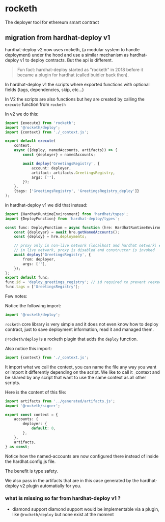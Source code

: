 # rocketh

The deployer tool for ethereum smart contract

## migration from hardhat-deploy v1

hardhat-deploy v2 now uses rocketh, (a modular system to handle deployment) under the hood and use a similar mechanism as hardhat-deploy v1 to deploy contracts. But the api is different.

> Fun fact: hardhat-deploy started as "rocketh" in 2018 before it became a plugin for hardhat (called buidler back then).

In hardhat-deploy v1 the scripts where exported functions with optional fields (tags, dependencies, skip, etc...)

In V2 the scripts are also functions but hey are created by calling the `execute` function from `rocketh`

In v2 we do this:

```typescript
import {execute} from 'rocketh';
import '@rocketh/deploy';
import {context} from './_context.js';

export default execute(
	context,
	async ({deploy, namedAccounts, artifacts}) => {
		const {deployer} = namedAccounts;

		await deploy('GreetingsRegistry', {
			account: deployer,
			artifact: artifacts.GreetingsRegistry,
			args: [''],
		});
	},
	{tags: ['GreetingsRegistry', 'GreetingsRegistry_deploy']}
);
```

in hardhat-deploy v1 we did that instead:

```typescript
import {HardhatRuntimeEnvironment} from 'hardhat/types';
import {DeployFunction} from 'hardhat-deploy/types';

const func: DeployFunction = async function (hre: HardhatRuntimeEnvironment) {
	const {deployer} = await hre.getNamedAccounts();
	const {deploy} = hre.deployments;

	// proxy only in non-live network (localhost and hardhat network) enabling HCR (Hot Contract Replacement)
	// in live network, proxy is disabled and constructor is invoked
	await deploy('GreetingsRegistry', {
		from: deployer,
		args: [''],
	});
};
export default func;
func.id = 'deploy_greetings_registry'; // id required to prevent reexecution
func.tags = ['GreetingsRegistry'];
```

Few notes:

Notice the following import:

```typescript
import '@rocketh/deploy';
```

`rocketh` core library is very simple and it does not even know how to deploy contract, just to save deployment information, read it and managed them.

`@rocketh/deploy` is a rocketh plugin that adds the `deploy` function.

Also notice this import:

```typescript
import {context} from './_context.js';
```

It import what we call the context, you can name the file any way you want or import it differently depending on the script. We like to call it \_context and be shared by any script that want to use the same context as all other scripts.

Here is the content of this file:

```typescript
import artifacts from '../generated/artifacts.js';
import '@rocketh/signer';

export const context = {
	accounts: {
		deployer: {
			default: 0,
		},
	},
	artifacts,
} as const;
```

Notice how the named-accounts are now configured there instead of inside the hardhat.config.js file.

The benefit is type safety.

We also pass in the artifacts that are in this case generated by the hardhat-deploy v2 plugin automatially for you.

### what is missing so far from hardhat-deploy v1 ?

- diamond support
  diamond support would be implementable via a plugin, like `@rocketh/deploy` but none exist at the moment
